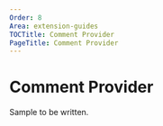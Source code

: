 ```yaml
---
Order: 8
Area: extension-guides
TOCTitle: Comment Provider
PageTitle: Comment Provider
---
```


# Comment Provider

Sample to be written.